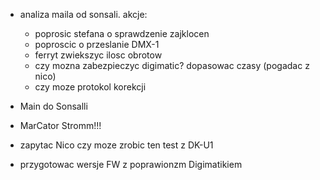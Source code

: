 - analiza maila od sonsali. akcje:
	- poprosic stefana o sprawdzenie zajklocen
	- poproscic o przeslanie DMX-1
	- ferryt zwiekszyc ilosc obrotow
	- czy mozna zabezpieczyc digimatic? dopasowac czasy (pogadac z nico)
	- czy moze protokol korekcji
- Main do Sonsalli
- MarCator Stromm!!!




- zapytac Nico czy moze zrobic ten test z DK-U1
- przygotowac wersje FW z poprawionzm Digimatikiem